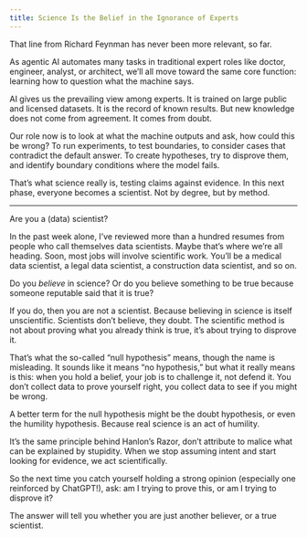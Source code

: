 ```yaml
---
title: Science Is the Belief in the Ignorance of Experts
---
```


That line from Richard Feynman has never been more relevant, so far.

As agentic AI automates many tasks in traditional expert roles like doctor, engineer, analyst, or architect, we’ll all move toward the same core function: learning how to question what the machine says.

AI gives us the prevailing view among experts. It is trained on large public and licensed datasets. It is the record of known results. But new knowledge does not come from agreement. It comes from doubt.

Our role now is to look at what the machine outputs and ask, how could this be wrong? To run experiments, to test boundaries, to consider cases that contradict the default answer. To create hypotheses, try to disprove them, and identify boundary conditions where the model fails.

That’s what science really is, testing claims against evidence. In this next phase, everyone becomes a scientist. Not by degree, but by method.

---

Are you a (data) scientist?

In the past week alone, I’ve reviewed more than a hundred resumes from people who call themselves data scientists. Maybe that’s where we’re all heading. Soon, most jobs will involve scientific work. You’ll be a medical data scientist, a legal data scientist, a construction data scientist, and so on.

Do you *believe* in science? Or do you believe something to be true because someone reputable said that it is true?

If you do, then you are not a scientist. Because believing in science is itself unscientific. Scientists don’t believe, they doubt. The scientific method is not about proving what you already think is true, it’s about trying to disprove it.

That’s what the so-called “null hypothesis” means, though the name is misleading. It sounds like it means “no hypothesis,” but what it really means is this: when you hold a belief, your job is to challenge it, not defend it. You don’t collect data to prove yourself right, you collect data to see if you might be wrong.

A better term for the null hypothesis might be the doubt hypothesis, or even the humility hypothesis. Because real science is an act of humility.

It’s the same principle behind Hanlon’s Razor, don’t attribute to malice what can be explained by stupidity. When we stop assuming intent and start looking for evidence, we act scientifically.

So the next time you catch yourself holding a strong opinion (especially one reinforced by ChatGPT!), ask: am I trying to prove this, or am I trying to disprove it?

The answer will tell you whether you are just another believer, or a true scientist.
